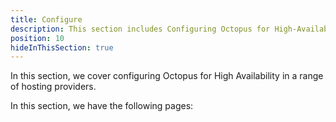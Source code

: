 ```yaml
---
title: Configure
description: This section includes Configuring Octopus for High-Availability
position: 10
hideInThisSection: true
---
```


In this section, we cover configuring Octopus for High Availability in a range of hosting providers.

In this section, we have the following pages:
